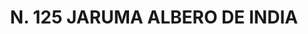 ---
title: "N. 125 JARUMA ALBERO DE INDIA"
plant-name: "N. 125"
plant-number: "125"
plant-img1: "/assets/img/plant125_verso.jpg"
plant-img2: "/assets/img/plant125.jpg"
plant-xml: "/assets/xml/plant125.xml"
plant-title: "N. 125 JARUMA ALBERO DE INDIA"
plant-taxon-link: ""
plant-taxon-content: ""
layout: single-xml
---